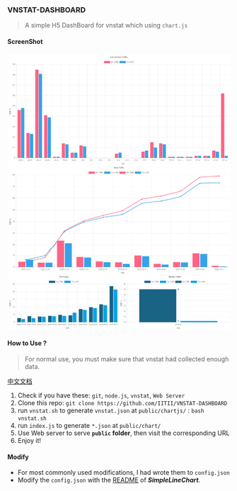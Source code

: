 ### VNSTAT-DASHBOARD
> A simple H5 DashBoard for vnstat which using `chart.js`  
#### ScreenShot
![alt](docs/img/demo.png)
#### How to Use ?
> For normal use, you must make sure that vnstat had collected enough data.  

[中文文档](https://iitii.github.io)

1. Check if you have these: `git`, `node.js`, `vnstat`, `Web Server`
2. Clone this repo: `git clone https://github.com/IITII/VNSTAT-DASHBOARD`
3. run `vnstat.sh` to generate `vnstat.json` at `public/chartjs/` : `bash vnstat.sh`
4. run `index.js` to generate `*.json` at `public/chart/`
5. Use Web server to serve **`public` folder**, then visit the corresponding URL
6. Enjoy it!

#### Modify
* For most commonly used modifications, I had wrote them to `config.json`
* Modify the `config.json` with the [README](https://github.com/IITII/SimpleLineChart) of ***SimpleLineChart***.